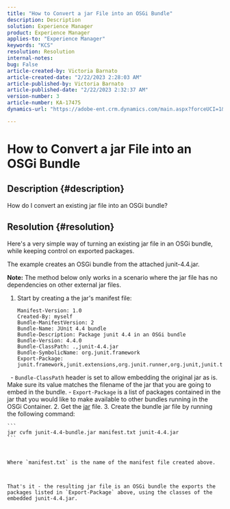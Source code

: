 ```yaml
---
title: "How to Convert a jar File into an OSGi Bundle"
description: Description
solution: Experience Manager
product: Experience Manager
applies-to: "Experience Manager"
keywords: "KCS"
resolution: Resolution
internal-notes: 
bug: False
article-created-by: Victoria Barnato
article-created-date: "2/22/2023 2:28:03 AM"
article-published-by: Victoria Barnato
article-published-date: "2/22/2023 2:32:37 AM"
version-number: 3
article-number: KA-17475
dynamics-url: "https://adobe-ent.crm.dynamics.com/main.aspx?forceUCI=1&pagetype=entityrecord&etn=knowledgearticle&id=2be0e482-58b2-ed11-83fe-6045bd006b3d"

---
```

# How to Convert a jar File into an OSGi Bundle

## Description {#description}


How do I convert an existing jar file into an OSGi bundle?


## Resolution {#resolution}


Here's a very simple way of turning an existing jar file in an OSGi bundle, while keeping control on exported packages.

The example creates an OSGi bundle from the attached junit-4.4.jar.

<b>Note:</b> The method below only works in a scenario where the jar file has no dependencies on other external jar files.



1. Start by creating a the jar's manifest file:

    ```
    Manifest-Version: 1.0
    Created-By: myself
    Bundle-ManifestVersion: 2
    Bundle-Name: JUnit 4.4 bundle
    Bundle-Description: Package junit 4.4 in an OSGi bundle
    Bundle-Version: 4.4.0
    Bundle-ClassPath: .,junit-4.4.jar
    Bundle-SymbolicName: org.junit.framework
    Export-Package: junit.framework,junit.extensions,org.junit.runner,org.junit,junit.textui
    ```

 
    - `Bundle-ClassPath` header is set to allow embedding the original jar as is. Make sure its value matches the filename of the jar that you are going to embed in the bundle.
    - `Export-Package` is a list of packages contained in the jar that you would like to make available to other bundles running in the OSGi Container.
2. Get the [jar](https://repo1.maven.org/maven2/junit/junit/4.4/junit-4.4.jar) file.
3. Create the bundle jar file by running the following command:


    ```
    jar cvfm junit-4.4-bundle.jar manifest.txt junit-4.4.jar
    ```



    Where `manifest.txt` is the name of the manifest file created above.

    

    That's it - the resulting jar file is an OSGi bundle the exports the packages listed in `Export-Package` above, using the classes of the embedded junit-4.4.jar.

